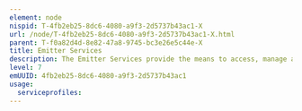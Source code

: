 ```yaml
---
element: node
nispid: T-4fb2eb25-8dc6-4080-a9f3-2d5737b43ac1-X
url: /node/T-4fb2eb25-8dc6-4080-a9f3-2d5737b43ac1-X.html
parent: T-f0a82d4d-8e82-47a8-9745-bc3e26e5c44e-X
title: Emitter Services
description: The Emitter Services provide the means to access, manage and distribute parametric and related information, on electromagnetic emitters. The Emitter information is relevant to the conduct of Electronic Warfare (EW).
level: 7
emUUID: 4fb2eb25-8dc6-4080-a9f3-2d5737b43ac1
usage:
  serviceprofiles:
---
```

